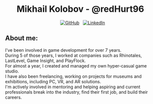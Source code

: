 <h1 align="center">
  Mikhail Kolobov - @redHurt96
  &#8287;
</h3>

<p align="center">
    <a href="https://github.com/redHurt96"><img alt="GitHub" title="GitHub" src="https://img.shields.io/badge/GitHub-100000?style=for-the-badge&logo=github&logoColor=white"/></a>
    &#8287;
    <a href="https://linkedin.com/in/cheerylee"><img alt="LinkedIn" title="LinkedIn" src="https://img.shields.io/badge/LinkedIn-0077B5?style=for-the-badge&logo=linkedin&logoColor=white"/></a>
</p>

## About me:

I've been involved in game development for over 7 years. <br/>
During 5 of those years, I worked at companies such as Rhinotales, LastLevel, Game Insight, and PlayFlock. <br/>
For almost a year, I created and managed my own hyper-casual game studio. <br/>
I have also been freelancing, working on projects for museums and exhibitions, including PC, VR, and AR solutions. <br/>
I'm actively involved in mentoring and helping aspiring and current professionals break into the industry, find their first job, and build their careers. <br/>
